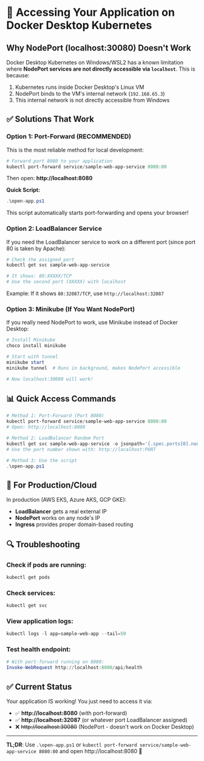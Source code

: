 # 🔧 Accessing Your Application on Docker Desktop Kubernetes

## Why NodePort (localhost:30080) Doesn't Work

Docker Desktop Kubernetes on Windows/WSL2 has a known limitation where **NodePort services are not directly accessible via `localhost`**. This is because:

1. Kubernetes runs inside Docker Desktop's Linux VM
2. NodePort binds to the VM's internal network (`192.168.65.3`)
3. This internal network is not directly accessible from Windows

## ✅ Solutions That Work

### **Option 1: Port-Forward (RECOMMENDED)**

This is the most reliable method for local development:

```powershell
# Forward port 8080 to your application
kubectl port-forward service/sample-web-app-service 8080:80
```

Then open: **http://localhost:8080**

**Quick Script:**
```powershell
.\open-app.ps1
```
This script automatically starts port-forwarding and opens your browser!

### **Option 2: LoadBalancer Service**

If you need the LoadBalancer service to work on a different port (since port 80 is taken by Apache):

```powershell
# Check the assigned port
kubectl get svc sample-web-app-service

# It shows: 80:XXXXX/TCP
# Use the second port (XXXXX) with localhost
```

Example: If it shows `80:32087/TCP`, use `http://localhost:32087`

### **Option 3: Minikube (If You Want NodePort)**

If you really need NodePort to work, use Minikube instead of Docker Desktop:

```powershell
# Install Minikube
choco install minikube

# Start with tunnel
minikube start
minikube tunnel  # Runs in background, makes NodePort accessible

# Now localhost:30080 will work!
```

## 📊 Quick Access Commands

```powershell
# Method 1: Port-Forward (Port 8080)
kubectl port-forward service/sample-web-app-service 8080:80
# Open: http://localhost:8080

# Method 2: LoadBalancer Random Port
kubectl get svc sample-web-app-service -o jsonpath='{.spec.ports[0].nodePort}'
# Use the port number shown with: http://localhost:PORT

# Method 3: Use the script
.\open-app.ps1
```

## 🎯 For Production/Cloud

In production (AWS EKS, Azure AKS, GCP GKE):
- **LoadBalancer** gets a real external IP
- **NodePort** works on any node's IP
- **Ingress** provides proper domain-based routing

## 🔍 Troubleshooting

### Check if pods are running:
```powershell
kubectl get pods
```

### Check services:
```powershell
kubectl get svc
```

### View application logs:
```powershell
kubectl logs -l app=sample-web-app --tail=50
```

### Test health endpoint:
```powershell
# With port-forward running on 8080:
Invoke-WebRequest http://localhost:8080/api/health
```

## ✅ Current Status

Your application IS working! You just need to access it via:
- ✅ **http://localhost:8080** (with port-forward)
- ✅ **http://localhost:32087** (or whatever port LoadBalancer assigned)
- ❌ ~~http://localhost:30080~~ (NodePort - doesn't work on Docker Desktop)

---

**TL;DR**: Use `.\open-app.ps1` or `kubectl port-forward service/sample-web-app-service 8080:80` and open http://localhost:8080 🚀
